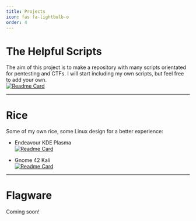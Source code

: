 ```yaml
---
title: Projects
icon: fas fa-lightbulb-o
order: 4
---
```


# The Helpful Scripts

The aim of this project is to make a repository with many scripts orientated for pentesting and CTFs. I will start including my own scripts, but feel free to add your own.<br>
[![Readme Card](https://github-readme-stats.vercel.app/api/pin/?username=zeropio&repo=the_helpful_scripts&theme=dark)](https://github.com/zeropio/the_helpful_scripts)

---

# Rice

Some of my own rice, some Linux design for a better experience:

- Endeavour KDE Plasma <br>
  [![Readme Card](https://github-readme-stats.vercel.app/api/pin/?username=zeropio&repo=dotfiles&theme=dark)](https://github.com/zeropio/dotfiles/tree/main/endeavour-plasma)


- Gnome 42 Kali <br>
  [![Readme Card](https://github-readme-stats.vercel.app/api/pin/?username=zeropio&repo=dotfiles&theme=dark)](https://github.com/zeropio/dotfiles/tree/main/kali-gnome)

---

# Flagware

Coming soon!
